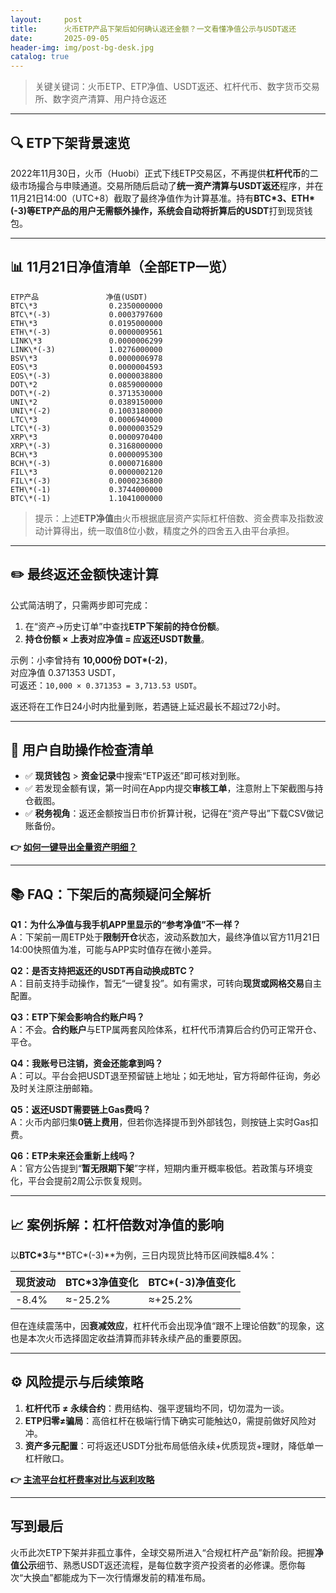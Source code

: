 ```yaml
---
layout:     post
title:      火币ETP产品下架后如何确认返还金额？一文看懂净值公示与USDT返还
date:       2025-09-05
header-img: img/post-bg-desk.jpg
catalog: true
---
```


> 关键关键词：火币ETP、ETP净值、USDT返还、杠杆代币、数字货币交易所、数字资产清算、用户持仓返还

---

## 🔍 ETP下架背景速览

2022年11月30日，火币（Huobi）正式下线ETP交易区，不再提供**杠杆代币**的二级市场撮合与申赎通道。交易所随后启动了**统一资产清算与USDT返还**程序，并在11月21日14:00（UTC+8）截取了最终净值作为计算基准。持有**BTC\*3、ETH\*(-3)**等ETP产品的用户无需额外操作，系统会自动将折算后的**USDT**打到现货钱包。

---

## 📊 11月21日净值清单（全部ETP一览）

```
ETP产品               净值(USDT)
BTC\*3                0.2350000000
BTC\*(-3)             0.0003797600
ETH\*3                0.0195000000
ETH\*(-3)             0.0000009561
LINK\*3               0.0000006299
LINK\*(-3)            1.0276000000
BSV\*3                0.0000006978
EOS\*3                0.0000004593
EOS\*(-3)             0.0000038800
DOT\*2                0.0859000000
DOT\*(-2)             0.3713530000
UNI\*2                0.0389150000
UNI\*(-2)             0.1003180000
LTC\*3                0.0006940000
LTC\*(-3)             0.0000003529
XRP\*3                0.0000970400
XRP\*(-3)             0.3168000000
BCH\*3                0.0000095300
BCH\*(-3)             0.0000716800
FIL\*3                0.0000002120
FIL\*(-3)             0.0000236800
ETH\*(-1)             0.3744000000
BTC\*(-1)             1.1041000000
```

> 提示：上述**ETP净值**由火币根据底层资产实际杠杆倍数、资金费率及指数波动计算得出，统一取值8位小数，精度之外的四舍五入由平台承担。

---

## ✏️ 最终返还金额快速计算

公式简洁明了，只需两步即可完成：

1. 在“资产→历史订单”中查找**ETP下架前的持仓份额**。
2. **持仓份额 × 上表对应净值 = 应返还USDT数量**。

示例：小李曾持有 **10,000份 DOT\*(-2)**，  
对应净值 0.371353 USDT，  
可返还：`10,000 × 0.371353 = 3,713.53 USDT`。

返还将在工作日24小时内批量到账，若遇链上延迟最长不超过72小时。

---

## 🚀 用户自助操作检查清单

- ✅ **现货钱包** > **资金记录**中搜索“ETP返还”即可核对到账。  
- ✅ 若发现金额有误，第一时间在App内提交**审核工单**，注意附上下架截图与持仓截图。  
- ✅ **税务视角**：返还金额按当日市价折算计税，记得在“资产导出”下载CSV做记账备份。

**👉 [如何一键导出全量资产明细？](https://okxdog.com/)**

---

## 📚 FAQ：下架后的高频疑问全解析

**Q1：为什么净值与我手机APP里显示的“参考净值”不一样？**  
A：下架前一周ETP处于**限制开仓**状态，波动系数加大，最终净值以官方11月21日14:00快照值为准，可能与APP实时值存在微小差异。

**Q2：是否支持把返还的USDT再自动换成BTC？**  
A：目前支持手动操作，暂无“一键复投”。如有需求，可转向**现货或网格交易**自主配置。

**Q3：ETP下架会影响合约账户吗？**  
A：不会。**合约账户**与ETP属两套风险体系，杠杆代币清算后合约仍可正常开仓、平仓。

**Q4：我账号已注销，资金还能拿到吗？**  
A：可以。平台会把USDT退至预留链上地址；如无地址，官方将邮件征询，务必及时关注原注册邮箱。

**Q5：返还USDT需要链上Gas费吗？**  
A：火币内部归集**0链上费用**，但若你选择提币到外部钱包，则按链上实时Gas扣费。

**Q6：ETP未来还会重新上线吗？**  
A：官方公告提到“**暂无限期下架**”字样，短期内重开概率极低。若政策与环境变化，平台会提前2周公示恢复规则。

---

## 📈 案例拆解：杠杆倍数对净值的影响

以**BTC\*3**与**BTC\*(-3)**为例，三日内现货比特币区间跌幅8.4%：

| 现货波动 | BTC\*3净值变化 | BTC\*(-3)净值变化 |
|----------|---------------|------------------|
| -8.4%    | ≈-25.2%       | ≈+25.2%          |

但在连续震荡中，因**衰减效应**，杠杆代币会出现净值“跟不上理论倍数”的现象，这也是本次火币选择固定收益清算而非转永续产品的重要原因。

---

## ⚙️ 风险提示与后续策略

1. **杠杆代币 ≠ 永续合约**：费用结构、强平逻辑均不同，切勿混为一谈。  
2. **ETP归零≠骗局**：高倍杠杆在极端行情下确实可能触达0，需提前做好风险对冲。  
3. **资产多元配置**：可将返还USDT分批布局低倍永续+优质现货+理财，降低单一杠杆敞口。

**👉 [主流平台杠杆费率对比与返利攻略](https://okxdog.com/)**

---

## 写到最后

火币此次ETP下架并非孤立事件，全球交易所进入“合规杠杆产品”新阶段。把握**净值公示**细节、熟悉USDT返还流程，是每位数字资产投资者的必修课。愿你每次“大换血”都能成为下一次行情爆发前的精准布局。